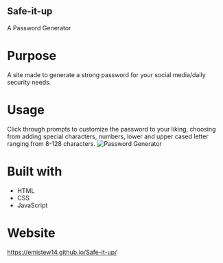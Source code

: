 ## Safe-it-up
A Password Generator

# Purpose

A site made to generate a strong password for your social media/daily security needs.

# Usage
Click through prompts to customize the password to your liking, choosing from adding special characters, numbers, lower and upper cased letter ranging from 8-128 characters.
![Password Generator](https://user-images.githubusercontent.com/77601180/136680857-d6822fd7-4adb-424f-9bbf-61fb173a742d.PNG)

# Built with
* HTML
* CSS
* JavaScript

# Website
https://emistew14.github.io/Safe-it-up/

